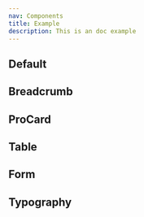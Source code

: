```yaml
---
nav: Components
title: Example
description: This is an doc example
---
```


## Default

<code src="./demos/index.tsx" nopadding></code>

## Breadcrumb

<code src="./demos/Breadcrumb.tsx" nopadding></code>

## ProCard

<code src="./demos/ProCard.tsx" center></code>

## Table

<code src="./demos/Table.tsx" nopadding></code>

## Form

<code src="./demos/Form.tsx"></code>

## Typography

<code src="./demos/Typography.tsx"></code>
